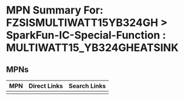 



# MPN Summary For: FZSISMULTIWATT15YB324GH > SparkFun-IC-Special-Function : MULTIWATT15_YB324GHEATSINK

## MPNs
  

|MPN|Direct Links|Search Links|
| :--- | :--- | :--- |
||||
